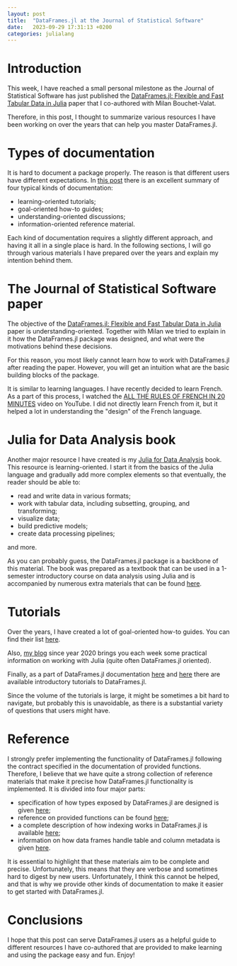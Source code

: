```yaml
---
layout: post
title:  "DataFrames.jl at the Journal of Statistical Software"
date:   2023-09-29 17:31:13 +0200
categories: julialang
---
```


# Introduction

This week, I have reached a small personal milestone as
the Journal of Statistical Software has just published
the [DataFrames.jl: Flexible and Fast Tabular Data in Julia][jss]
paper that I co-authored with Milan Bouchet-Valat.

Therefore, in this post, I thought to summarize various resources
I have been working on over the years that can help you master DataFrames.jl.

# Types of documentation

It is hard to document a package properly. The reason is that different users
have different expectations. In [this post][docs] there is an excellent summary of
four typical kinds of documentation:

* learning-oriented tutorials;
* goal-oriented how-to guides;
* understanding-oriented discussions;
* information-oriented reference material.

Each kind of documentation requires a slightly different approach, and
having it all in a single place is hard. In the following sections, I will go through
various materials I have prepared over the years and explain my intention
behind them.

# The Journal of Statistical Software paper

The objective of the [DataFrames.jl: Flexible and Fast Tabular Data in Julia][jss] paper
is understanding-oriented. Together with Milan we tried to explain in it how the
DataFrames.jl package was designed, and what were the motivations behind these decisions.

For this reason, you most likely cannot learn how to work with DataFrames.jl after reading
the paper. However, you will get an intuition what are the basic building blocks
of the package.

It is similar to learning languages. I have recently decided to learn French.
As a part of this process, I watched the [ALL THE RULES OF FRENCH IN 20 MINUTES][yt] video on YouTube.
I did not directly learn French from it, but it helped a lot in understanding the "design" of the French language.

# Julia for Data Analysis book

Another major resource I have created is my [Julia for Data Analysis][jda] book.
This resource is learning-oriented. I start it from the basics of the Julia language
and gradually add more complex elements so that eventually, the reader should be able to:

* read and write data in various formats;
* work with tabular data, including subsetting, grouping, and transforming;
* visualize data;
* build predictive models;
* create data processing pipelines;

and more.

As you can probably guess, the DataFrames.jl package is a backbone of this material.
The book was prepared as a textbook that can be used in a 1-semester introductory course on data analysis using Julia
and is accompanied by numerous extra materials that can be found [here][ghjda].

# Tutorials

Over the years, I have created a lot of goal-oriented how-to guides.
You can find their list [here][guides].

Also, [my blog][blog] since year 2020 brings you each week some practical information on working with Julia
(quite often DataFrames.jl oriented).

Finally, as a part of DataFrames.jl documentation [here][docs1] and [here][docs2] there are available introductory tutorials to DataFrames.jl.

Since the volume of the tutorials is large, it might be sometimes a bit hard to navigate, but probably this is unavoidable, as there is a substantial variety of questions that users might have.

# Reference

I strongly prefer implementing the functionality of DataFrames.jl following the contract specified in the documentation
of provided functions. Therefore, I believe that we have quite a strong collection of reference materials that make it precise
how DataFrames.jl functionality is implemented. It is divided into four major parts:

* specification of how types exposed by DataFrames.jl are designed is given [here][rtypes];
* reference on provided functions can be found [here][rfunctions];
* a complete description of how indexing works in DataFrames.jl is available [here][rindexing];
* information on how data frames handle table and column metadata is given [here][rmetadata].

It is essential to highlight that these materials aim to be complete and precise. Unfortunately, this means
that they are verbose and sometimes hard to digest by new users. Unfortunately, I think this cannot be helped,
and that is why we provide other kinds of documentation to make it easier to get started with DataFrames.jl.

# Conclusions

I hope that this post can serve DataFrames.jl users as a helpful guide to different resources I have co-authored
that are provided to make learning and using the package easy and fun. Enjoy!

[jss]: https://www.jstatsoft.org/article/view/v107i04
[docs]: https://www.writethedocs.org/videos/eu/2017/the-four-kinds-of-documentation-and-why-you-need-to-understand-what-they-are-daniele-procida/
[yt]: https://www.youtube.com/watch?v=UVlmXWhJbzI
[jda]: https://www.manning.com/books/julia-for-data-analysis
[ghjda]: https://github.com/bkamins/JuliaForDataAnalysis
[guides]: https://dataframes.juliadata.org/stable/#DataFrames.jl
[blog]: https://bkamins.github.io/
[docs1]: https://dataframes.juliadata.org/stable/man/basics/
[docs2]: https://dataframes.juliadata.org/stable/man/getting_started/
[rtypes]: https://dataframes.juliadata.org/stable/lib/types/
[rfunctions]: https://dataframes.juliadata.org/stable/lib/functions/
[rindexing]: https://dataframes.juliadata.org/stable/lib/indexing/
[rmetadata]: https://dataframes.juliadata.org/stable/lib/metadata/
